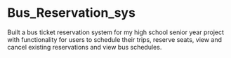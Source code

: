 # Bus_Reservation_sys
Built a bus ticket reservation system for my high school senior year project with functionality for users to schedule their trips, reserve seats, view and cancel existing reservations and view bus schedules.
